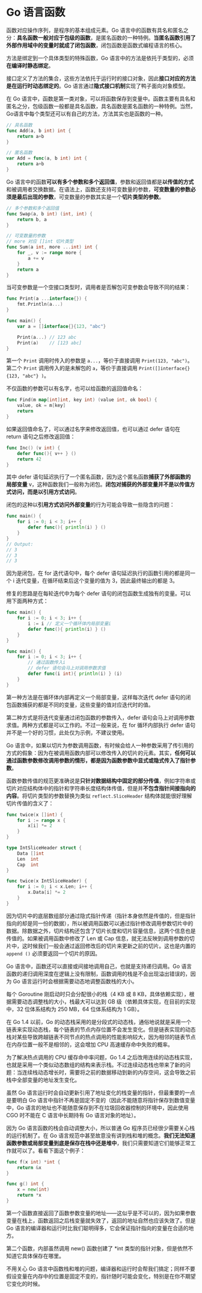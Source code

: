 # Go 语言函数

函数对应操作序列，是程序的基本组成元素。Go 语言中的函数有具名和匿名之分：**具名函数一般对应于包级的函数**，是匿名函数的一种特例。**当匿名函数引用了外部作用域中的变量时就成了闭包函数**，闭包函数是函数式编程语言的核心。

方法是绑定到一个具体类型的特殊函数，Go 语言中的方法是依托于类型的，必须**在编译时静态绑定**。

接口定义了方法的集合，这些方法依托于运行时的接口对象，因此**接口对应的方法是在运行时动态绑定的**。Go 语言通过**隐式接口机制**实现了鸭子面向对象模型。

在 Go 语言中，函数是第一类对象，可以将函数保存到变量中。函数主要有具名和匿名之分，包级函数一般都是具名函数，具名函数是匿名函数的一种特例。当然，Go语言中每个类型还可以有自己的方法，方法其实也是函数的一种。

```go
// 具名函数
func Add(a, b int) int {
    return a+b
}

// 匿名函数
var Add = func(a, b int) int {
    return a+b
}
```

Go 语言中的函数**可以有多个参数和多个返回值**，参数和返回值都是**以传值的方式**和被调用者交换数据。在语法上，函数还支持可变数量的参数，**可变数量的参数必须是最后出现的参数**，可变数量的参数其实是一个**切片类型的参数**。

```go
// 多个参数和多个返回值
func Swap(a, b int) (int, int) {
    return b, a
}

// 可变数量的参数
// more 对应 []int 切片类型
func Sum(a int, more ...int) int {
    for _, v := range more {
        a += v
    }
    return a
}
```

当可变参数是一个空接口类型时，调用者是否解包可变参数会导致不同的结果：

```go
func Print(a ...interface{}) {
    fmt.Println(a...)
}

func main() {
    var a = []interface{}{123, "abc"}

    Print(a...) // 123 abc
    Print(a)    // [123 abc]
}
```

第一个 `Print` 调用时传入的参数是 `a...`，等价于直接调用 `Print(123, "abc")`。第二个 `Print` 调用传入的是未解包的 `a`，等价于直接调用 `Print([]interface{}{123, "abc"} )`。

不仅函数的参数可以有名字，也可以给函数的返回值命名：

```go
func Find(m map[int]int, key int) (value int, ok bool) {
    value, ok = m[key]
    return
}
```

如果返回值命名了，可以通过名字来修改返回值，也可以通过 defer 语句在 return 语句之后修改返回值：

```go
func Inc() (v int) {
    defer func(){ v++ } ()
    return 42
}
```

其中 defer 语句延迟执行了一个匿名函数，因为这个匿名函数**捕获了外部函数的局部变量** v，这种函数我们一般称为闭包。**闭包对捕获的外部变量并不是以传值方式访问，而是以引用方式访问**。

闭包的这种以**引用方式访问外部变量**的行为可能会导致一些隐含的问题：

```go
func main() {
    for i := 0; i < 3; i++ {
        defer func(){ println(i) } ()
    }
}
// Output:
// 3
// 3
// 3
```

因为是闭包，在 for 迭代语句中，每个 defer 语句延迟执行的函数引用的都是同一个 i 迭代变量，在循环结束后这个变量的值为 3，因此最终输出的都是 3。

修复的思路是在每轮迭代中为每个 defer 语句的闭包函数生成独有的变量。可以用下面两种方式：

```go
func main() {
    for i := 0; i < 3; i++ {
        i := i // 定义一个循环体内局部变量i
        defer func(){ println(i) } ()
    }
}

func main() {
    for i := 0; i < 3; i++ {
        // 通过函数传入i
        // defer 语句会马上对调用参数求值
        defer func(i int){ println(i) } (i)
    }
}
```

第一种方法是在循环体内部再定义一个局部变量，这样每次迭代 defer 语句的闭包函数捕获的都是不同的变量，这些变量的值对应迭代时的值。

第二种方式是将迭代变量通过闭包函数的参数传入，defer 语句会马上对调用参数求值。两种方式都是可以工作的。不过一般来说，在 for 循环内部执行 defer 语句并不是一个好的习惯，此处仅为示例，不建议使用。

Go 语言中，如果以切片为参数调用函数，有时候会给人一种参数采用了传引用的方式的假象：因为在被调用函数内部可以修改传入的切片的元素。其实，**任何可以通过函数参数修改调用参数的情形，都是因为函数参数中显式或隐式传入了指针参数**。

函数参数传值的规范更准确说是**只针对数据结构中固定的部分传值**，例如字符串或切片对应结构体中的指针和字符串长度结构体传值，但是并**不包含指针间接指向的内容**。将切片类型的参数替换为类似 `reflect.SliceHeader` 结构体就能很好理解切片传值的含义了：

```go
func twice(x []int) {
    for i := range x {
        x[i] *= 2
    }
}

type IntSliceHeader struct {
    Data []int
    Len  int
    Cap  int
}

func twice(x IntSliceHeader) {
    for i := 0; i < x.Len; i++ {
        x.Data[i] *= 2
    }
}
```

因为切片中的底层数组部分通过隐式指针传递（指针本身依然是传值的，但是指针指向的却是同一份的数据），所以被调用函数可以通过指针修改调用参数切片中的数据。除数据之外，切片结构还包含了切片长度和切片容量信息，这两个信息也是传值的。如果被调用函数中修改了 Len 或 Cap 信息，就无法反映到调用参数的切片中，这时候我们一般会通过返回修改后的切片来更新之前的切片。这也是内置的 `append ()` 必须要返回一个切片的原因。

Go 语言中，函数还可以直接或间接地调用自己，也就是支持递归调用。Go 语言函数的递归调用深度在逻辑上没有限制，函数调用的栈是不会出现溢出错误的，因为 Go 语言运行时会根据需要动态地调整函数栈的大小。

每个 Goroutine 刚启动时只会分配很小的栈（4 KB 或 8 KB，具体依赖实现），根据需要动态调整栈的大小，栈最大可以达到 GB 级（依赖具体实现，在目前的实现中，32 位体系结构为 250 MB，64 位体系结构为 1 GB）。

在 Go 1.4 以前，Go 的动态栈采用的是分段式的动态栈，通俗地说就是采用一个链表来实现动态栈，每个链表的节点内存位置不会发生变化。但是链表实现的动态栈对某些导致跨越链表不同节点的热点调用的性能影响较大，因为相邻的链表节点在内存位置一般不是相邻的，这会增加 CPU 高速缓存命中失败的概率。

为了解决热点调用的 CPU 缓存命中率问题，Go 1.4 之后改用连续的动态栈实现，也就是采用一个类似动态数组的结构来表示栈。不过连续动态栈也带来了新的问题：当连续栈动态增长时，需要将之前的数据移动到新的内存空间，这会导致之前栈中全部变量的地址发生变化。

虽然 Go 语言运行时会自动更新引用了地址变化的栈变量的指针，但最重要的一点是要明白 Go 语言中指针不再是固定不变的（因此不能随意将指针保存到数值变量中，Go 语言的地址也不能随意保存到不在垃圾回收器控制的环境中，因此使用 CGO 时不能在 C 语言中长期持有 Go 语言对象的地址）。

因为 Go 语言函数的栈会自动调整大小，所以普通 Go 程序员已经很少需要关心栈的运行机制了。在 Go 语言规范中甚至故意没有讲到栈和堆的概念。**我们无法知道函数参数或局部变量到底是保存在栈中还是堆中**，我们只需要知道它们能够正常工作就可以了。看看下面这个例子：

```go
func f(x int) *int {
    return &x
}

func g() int {
    x = new(int)
    return *x
}
```

第一个函数直接返回了函数参数变量的地址——这似乎是不可以的，因为如果参数变量在栈上，函数返回之后栈变量就失效了，返回的地址自然也应该失效了。但是 Go 语言的编译器和运行时比我们聪明得多，它会保证指针指向的变量在合适的地方。

第二个函数，内部虽然调用 new() 函数创建了 *int 类型的指针对象，但是依然不知道它具体保存在哪里。

不用关心 Go 语言中函数栈和堆的问题，编译器和运行时会帮我们搞定；同样不要假设变量在内存中的位置是固定不变的，指针随时可能会变化，特别是在你不期望它变化的时候。
